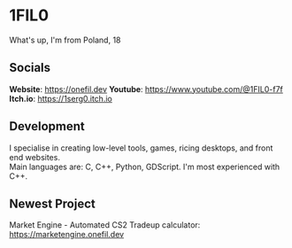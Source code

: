 # 1FIL0
What's up, I'm from Poland, 18

## Socials
**Website**: https://onefil.dev
**Youtube**: https://www.youtube.com/@1FIL0-f7f  
**Itch.io**: https://1serg0.itch.io

## Development
I specialise in creating low-level tools, games, ricing desktops, and front end websites.  
Main languages are: C, C++, Python, GDScript. I'm most experienced with C++.

## Newest Project
Market Engine - Automated CS2 Tradeup calculator: https://marketengine.onefil.dev

